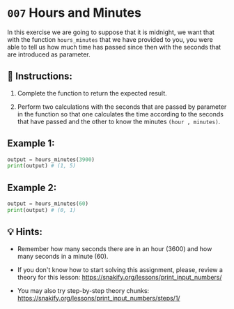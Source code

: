 # `007` Hours and Minutes

In this exercise we are going to suppose that it is midnight, we want that with the function `hours_minutes` that we have provided to you, you were able to tell us how much time has passed since then with the seconds that are introduced as parameter.

## 📝 Instructions:

1. Complete the function to return the expected result.

2. Perform two calculations with the seconds that are passed by parameter in the function so that one calculates the time according to the seconds that have passed and the other to know the minutes `(hour , minutes)`.

## Example 1:

```py
output = hours_minutes(3900)
print(output) # (1, 5)
```

## Example 2:

```py
output = hours_minutes(60)
print(output) # (0, 1)
```

## 💡 Hints:

+ Remember how many seconds there are in an hour (3600) and how many seconds in a minute (60).

+ If you don't know how to start solving this assignment, please, review a theory for this lesson: https://snakify.org/lessons/print_input_numbers/

+ You may also try step-by-step theory chunks: https://snakify.org/lessons/print_input_numbers/steps/1/


[comment]: <Solution: (secs//3600, secs//60)>
